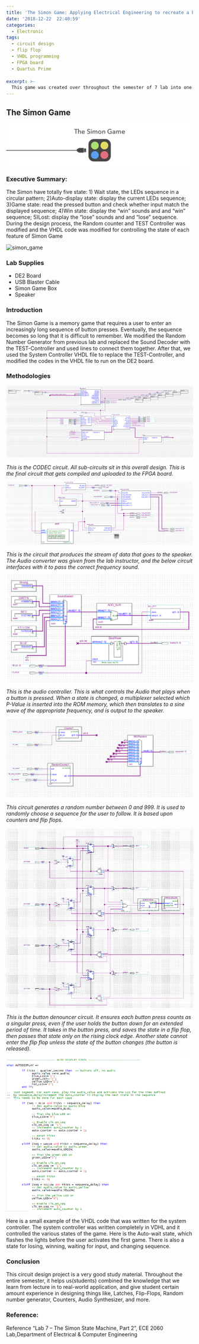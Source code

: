 ```yaml
---
title: 'The Simon Game: Applying Electrical Engineering to recreate a beloved arcade game'
date: '2018-12-22  22:40:59'
categories:
  - Electronic
tags:
  - circuit design
  - flip flop
  - VHDL programming
  - FPGA board
  - Quartus Prime

excerpt: >-
  This game was created over throughout the semester of 7 lab into one functioning state machine. It was created in Quartus Prime and programmed onto an FPGA board. The functionality was created through Block Diagrams and VHDL code. 
---
```


## The Simon Game
![simon_game](\assets\images\ece_simon_game\simon_game.png)


### Executive Summary: 

The Simon have totally five state: 1) Wait state, the LEDs sequence in a circular pattern; 2)Auto-display state: display the current LEDs sequence; 3)Game state: read the pressed button and check whether input match the displayed sequence; 4)Win state: display the “win” sounds and and “win” sequence; 5)Lost: display the “lose” sounds and and “lose” sequence. During the design process, the Random counter and TEST Controller was modified and the VHDL code was modified for controlling the state of each feature of Simon Game

![simon_game](\assets\images\ece_simon_game\simon.gif)

### Lab Supplies

* DE2 Board
* USB Blaster Cable
* Simon Game Box 
* Speaker



### Introduction

 The Simon Game is a memory game that requires a user to enter an increasingly long sequence of button presses. Eventually, the sequence becomes so long that it is difficult to remember.  We modified the Random Number Generator from previous lab and replaced the Sound Decoder with the TEST-Controller and used lines to connect them together. After that, we used the System Controller VHDL file to replace the TEST-Controller, and  modified the codes in the VHDL file to run on the DE2 board.



### Methodologies

![simon_game](\assets\images\ece_simon_game\circuit01.png)

*This is the CODEC circuit. All sub-circuits sit in this overall design. This is the final circuit that gets compiled and uploaded to the FPGA board.*

![simon_game](\assets\images\ece_simon_game\circuit02.png)

*This is the circuit that produces the stream of data that goes to the speaker. The Audio converter was given from the lab instructor, and the below circuit interfaces with it to pass the correct frequency sound.*



![simon_game](\assets\images\ece_simon_game\circuit03.png)

*This is the audio controller. This is what controls the Audio that plays when a button is pressed. When a state is changed, a multiplexer selected which P-Value is inserted into the ROM memory, which then translates to a sine wave of the appropriate frequency, and is output to the speaker.*





![simon_game](\assets\images\ece_simon_game\circuit04.png)

*This circuit generates a random number between 0 and 999. It is used to randomly choose a sequence for the user to follow. It is based upon counters and flip flops.*



![simon_game](\assets\images\ece_simon_game\circuit05.png)

*This is the button denouncer circuit. It ensures each button press counts as a singular press, even if the user holds the button down for an extended period of time. It takes in the button press, and saves the state in a flip flop, then passes that state only on the rising clock edge. Another state cannot enter the flip flop unless the state of the button changes (the button is released).*



![simon_game](\assets\images\ece_simon_game\circuit06.png)

Here is a small example of the VHDL code that was written for the system controller. The system controller was written completely in VDHL and it controlled the various states of the game. Here is the Auto-wait state, which flashes the lights before the user activates the first game. There is also a state for losing, winning, waiting for input, and changing sequence.

### Conclusion

This circuit design project is a very good study material. Throughout the entire semester, it helps us(students) combined the knowledge that we learn from lecture in to real-world application, and give student certain amount experience in designing things like, Latches, Flip-Flops, Random number generator, Counters, Audio Synthesizer, and more. 

### Reference:

Reference “Lab 7 – The Simon State Machine, Part 2”, ECE 2060 Lab,Department of Electrical & Computer Engineering


